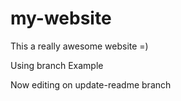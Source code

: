 # my-website

This a really awesome website =)

Using branch Example

Now editing on update-readme branch
